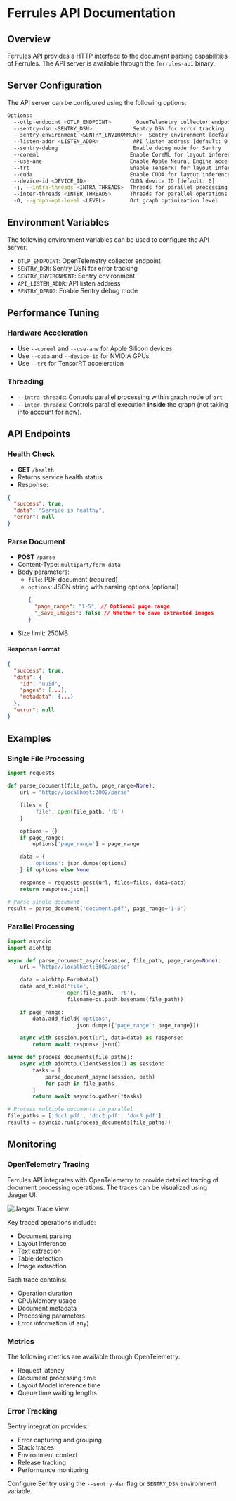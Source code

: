 # Ferrules API Documentation

## Overview

Ferrules API provides a HTTP interface to the document parsing capabilities of Ferrules. The API server is available through the `ferrules-api` binary.

## Server Configuration

The API server can be configured using the following options:

```sh
Options:
  --otlp-endpoint <OTLP_ENDPOINT>        OpenTelemetry collector endpoint [default: http://localhost:4317]
  --sentry-dsn <SENTRY_DSN>             Sentry DSN for error tracking
  --sentry-environment <SENTRY_ENVIRONMENT>  Sentry environment [default: dev]
  --listen-addr <LISTEN_ADDR>           API listen address [default: 0.0.0.0:3002]
  --sentry-debug                        Enable debug mode for Sentry
  --coreml                             Enable CoreML for layout inference
  --use-ane                            Enable Apple Neural Engine acceleration
  --trt                                Enable TensorRT for layout inference
  --cuda                               Enable CUDA for layout inference
  --device-id <DEVICE_ID>              CUDA device ID [default: 0]
  -j, --intra-threads <INTRA_THREADS>  Threads for parallel processing [default: 16]
  --inter-threads <INTER_THREADS>      Threads for parallel operations [default: 4]
  -O, --graph-opt-level <LEVEL>        Ort graph optimization level
```

## Environment Variables

The following environment variables can be used to configure the API server:

- `OTLP_ENDPOINT`: OpenTelemetry collector endpoint
- `SENTRY_DSN`: Sentry DSN for error tracking
- `SENTRY_ENVIRONMENT`: Sentry environment
- `API_LISTEN_ADDR`: API listen address
- `SENTRY_DEBUG`: Enable Sentry debug mode

## Performance Tuning

### Hardware Acceleration

- Use `--coreml` and `--use-ane` for Apple Silicon devices
- Use `--cuda` and `--device-id` for NVIDIA GPUs
- Use `--trt` for TensorRT acceleration

### Threading

- `--intra-threads`: Controls parallel processing within graph node of `ort`
- `--inter-threads`: Controls parallel execution **inside** the graph (not taking into account for now).

## API Endpoints

### Health Check

- **GET** `/health`
- Returns service health status
- Response:

```json
{
  "success": true,
  "data": "Service is healthy",
  "error": null
}
```

### Parse Document

- **POST** `/parse`
- Content-Type: `multipart/form-data`
- Body parameters:
  - `file`: PDF document (required)
  - `options`: JSON string with parsing options (optional)
    ```json
    {
      "page_range": "1-5", // Optional page range
      "_save_images": false // Whether to save extracted images
    }
    ```
- Size limit: 250MB

#### Response Format

```json
{
  "success": true,
  "data": {
    "id": "uuid",
    "pages": [...],
    "metadata": {...}
  },
  "error": null
}
```

## Examples

### Single File Processing

```python
import requests

def parse_document(file_path, page_range=None):
    url = "http://localhost:3002/parse"

    files = {
        'file': open(file_path, 'rb')
    }

    options = {}
    if page_range:
        options['page_range'] = page_range

    data = {
        'options': json.dumps(options)
    } if options else None

    response = requests.post(url, files=files, data=data)
    return response.json()

# Parse single document
result = parse_document('document.pdf', page_range='1-5')
```

### Parallel Processing

```python
import asyncio
import aiohttp

async def parse_document_async(session, file_path, page_range=None):
    url = "http://localhost:3002/parse"

    data = aiohttp.FormData()
    data.add_field('file',
                   open(file_path, 'rb'),
                   filename=os.path.basename(file_path))

    if page_range:
        data.add_field('options',
                      json.dumps({'page_range': page_range}))

    async with session.post(url, data=data) as response:
        return await response.json()

async def process_documents(file_paths):
    async with aiohttp.ClientSession() as session:
        tasks = [
            parse_document_async(session, path)
            for path in file_paths
        ]
        return await asyncio.gather(*tasks)

# Process multiple documents in parallel
file_paths = ['doc1.pdf', 'doc2.pdf', 'doc3.pdf']
results = asyncio.run(process_documents(file_paths))
```

## Monitoring

### OpenTelemetry Tracing

Ferrules API integrates with OpenTelemetry to provide detailed tracing of document processing operations. The traces can be visualized using Jaeger UI:

![Jaeger Trace View](imgs/jaeger.png)

Key traced operations include:

- Document parsing
- Layout inference
- Text extraction
- Table detection
- Image extraction

Each trace contains:

- Operation duration
- CPU/Memory usage
- Document metadata
- Processing parameters
- Error information (if any)

### Metrics

The following metrics are available through OpenTelemetry:

- Request latency
- Document processing time
- Layout Model inference time
- Queue time waiting lengths

### Error Tracking

Sentry integration provides:

- Error capturing and grouping
- Stack traces
- Environment context
- Release tracking
- Performance monitoring

Configure Sentry using the `--sentry-dsn` flag or `SENTRY_DSN` environment variable.

